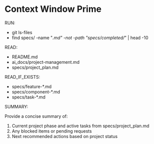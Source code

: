 # Context Window Prime

RUN:

- git ls-files
- find specs/ -name "_.md" -not -path "specs/completed/_" | head -10

READ:

- README.md
- ai_docs/project-management.md
- specs/project_plan.md

READ_IF_EXISTS:

- specs/feature-\*.md
- specs/component-\*.md
- specs/task-\*.md

SUMMARY:

Provide a concise summary of:

1. Current project phase and active tasks from specs/project_plan.md
2. Any blocked items or pending requests
3. Next recommended actions based on project status
